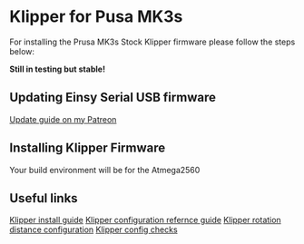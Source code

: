 # Klipper for Pusa MK3s

For installing the Prusa MK3s Stock Klipper firmware please follow the steps below:

__Still in testing but stable!__

## Updating Einsy Serial USB firmware

[Update guide on my Patreon](https://www.patreon.com/posts/stock-prusa-mk3s-48015680)

## Installing Klipper Firmware

Your build environment will be for the Atmega2560

## Useful links

[Klipper install guide](https://www.klipper3d.org/Installation.html)
[Klipper configuration refernce guide](https://github.com/KevinOConnor/klipper/blob/master/docs/Config_Reference.md)
[Klipper rotation distance configuration](https://github.com/KevinOConnor/klipper/blob/master/docs/Rotation_Distance.md)
[Klipper config checks](https://github.com/KevinOConnor/klipper/blob/master/docs/Config_checks.md)
